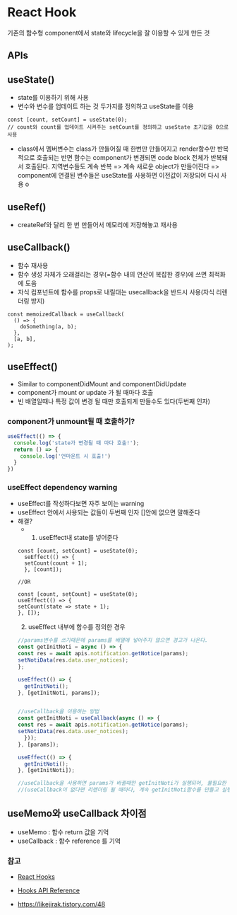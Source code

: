 # React Hook
기존의 함수형 component에서 state와 lifecycle을 잘 이용할 수 있게 만든 것

## APIs
## useState()
- state를 이용하기 위해 사용
- 변수와 변수를 업데이트 하는 것 두가지를 정의하고 useState를 이용
```
const [count, setCount] = useState(0);
// count와 count를 업데이트 시켜주는 setCount를 정의하고 useState 초기값을 0으로 사용
```
- class에서 멤버변수는 class가 만들어질 때 한번만 만들어지고 render함수만 반복적으로 호출되는 반면
함수는 component가 변경되면 code block 전체가 반복돼서 호출된다. 지역변수들도 계속 반복
  => 계속 새로운 object가 만들어진다
  => component에 연결된 변수들은 useState를 사용하면 이전값이 저장되어 다시 사용 o

## useRef()
- createRef와 달리 한 번 만들어서 메모리에 저장해놓고 재사용

## useCallback()
- 함수 재사용
- 함수 생성 자체가 오래걸리는 경우(=함수 내의 연산이 복잡한 경우)에 쓰면 최적화에 도움
- 자식 컴포넌트에 함수를 props로 내릴대는 usecallback을 반드시 사용(자식 리렌더링 방지)
```
const memoizedCallback = useCallback(
  () => {
    doSomething(a, b);
  },
  [a, b],
);
```

## useEffect()
- Similar to componentDidMount and componentDidUpdate
- component가 mount or update 가 될 때마다 호출
- 빈 배열일때나 특정 값이 변경 될 때만 호출되게 만들수도 있다(두번째 인자)
### component가 unmount될 때 호출하기?
```js
useEffect(() => {
  console.log('state가 변경될 때 마다 호출!');
  return () => {
    console.log('언마운트 시 호출!')
  }
})
```

### useEffect dependency warning
- useEffect를 작성하다보면 자주 보이는 warning
- useEffect 안에서 사용되는 값들이 두번째 인자 []안에 없으면 말해준다
- 해결? 
  - 1. useEffect내 state를 넣어준다
  ```JS
  const [count, setCount] = useState(0);
    seEffect(() => {
    setCount(count + 1);
    }, [count]);

  //OR

  const [count, setCount] = useState(0);
  useEffect(() => {
  setCount(state => state + 1);
  }, []);
  ```
  2. useEffect 내부에 함수를 정의한 경우
  ```js
  //params변수를 쓰기때문에 params를 배열에 넣어주지 않으면 경고가 나온다.
  const getInitNoti = async () => {
  const res = await apis.notification.getNotice(params);
  setNotiData(res.data.user_notices);
  };

  useEffect(() => {
    getInitNoti();
  }, [getInitNoti, params]);
  

  //useCallback을 이용하는 방법
  const getInitNoti = useCallback(async () => {
  const res = await apis.notification.getNotice(params);
  setNotiData(res.data.user_notices);
    }));
  }, [params]);

  useEffect(() => {
    getInitNoti();
  }, [getInitNoti]);

  //useCallback을 사용하면 params가 바뀔때만 getInitNoti가 실행되어, 불필요한 함수 생성 및 실행을 막을 수 있다.
  //(useCallback이 없다면 리렌더링 될 때마다, 계속 getInitNoti함수를 만들고 실행)
  ```

## useMemo와 useCallback 차이점
- useMemo : 함수 return 값을 기억
- useCallback : 함수 reference 를 기억


### 참고
- [React Hooks](https://reactjs.org/docs/hooks-intro.html)
- [Hooks API Reference](https://ko.reactjs.org/docs/hooks-reference.html)

- https://likejirak.tistory.com/48